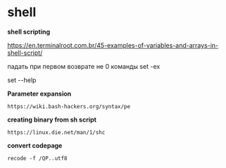 shell
=========

**shell scripting**

https://en.terminalroot.com.br/45-examples-of-variables-and-arrays-in-shell-script/


падать при первом возврате не 0 команды
set -ex

set --help

**Parameter expansion**

    https://wiki.bash-hackers.org/syntax/pe

**creating binary from sh script**  

    https://linux.die.net/man/1/shc
    
**convert codepage**

    recode -f /QP..utf8